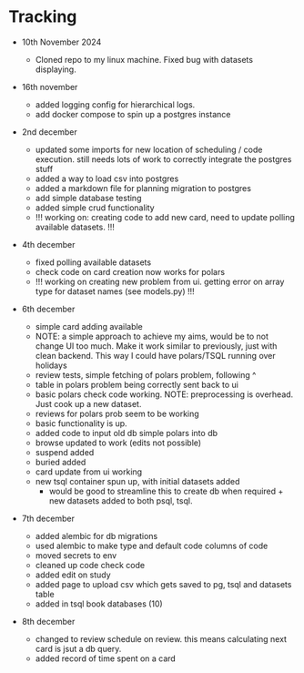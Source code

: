# Tracking

- 10th November 2024

  - Cloned repo to my linux machine. Fixed bug with datasets displaying.

- 16th november

  - added logging config for hierarchical logs.
  - add docker compose to spin up a postgres instance

- 2nd december

  - updated some imports for new location of scheduling / code execution. still needs lots of work to correctly integrate the postgres stuff
  - added a way to load csv into postgres
  - added a markdown file for planning migration to postgres
  - add simple database testing
  - added simple crud functionality
  - !!! working on: creating code to add new card, need to update polling available datasets. !!!

- 4th december

  - fixed polling available datasets
  - check code on card creation now works for polars
  - !!! working on creating new problem from ui. getting error on array type for dataset names (see models.py) !!!

- 6th december

  - simple card adding available
  - NOTE: a simple approach to achieve my aims, would be to not change UI too much. Make it work similar to previously, just with clean backend. This way I could have polars/TSQL running over holidays
  - review tests, simple fetching of polars problem, following ^
  - table in polars problem being correctly sent back to ui
  - basic polars check code working. NOTE: preprocessing is overhead. Just cook up a new dataset.
  - reviews for polars prob seem to be working
  - basic functionality is up.
  - added code to input old db simple polars into db
  - browse updated to work (edits not possible)
  - suspend added
  - buried added
  - card update from ui working
  - new tsql container spun up, with initial datasets added
    - would be good to streamline this to create db when required + new datasets added to both psql, tsql.

- 7th december

  - added alembic for db migrations
  - used alembic to make type and default code columns of code
  - moved secrets to env
  - cleaned up code check code
  - added edit on study
  - added page to upload csv which gets saved to pg, tsql and datasets table
  - added in tsql book databases (10)

- 8th december
  - changed to review schedule on review. this means calculating next card is jsut a db query.
  - added record of time spent on a card
